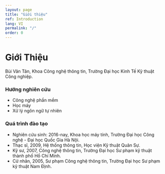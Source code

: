 ```yaml
---
layout: page
title: "Giới thiệu"
ref: Introduction
lang: VI
permalink: "/"
order: 0
---
```

# Giới Thiệu

Bùi Văn Tân, Khoa Công nghệ thông tin, Trường Đại học Kinh Tế Kỹ thuật Công nghiệp.

### Hướng nghiên cứu
* Công nghệ phần mềm
* Học máy 
* Xử lý ngôn ngữ tự nhiên

### Quá trình đào tạo

* Nghiên cứu sinh: 2016-nay, Khoa học máy tính, Trường Đại học Công nghệ - Đại học Quốc Gia Hà Nội.
* Thạc sĩ, 2009, Hệ thống thông tin, Học viện Kỹ thuật Quân Sự.
* Kỹ sư, 2007, Công nghệ thông tin, Trường Đại học Sư phạm kỹ thuật thành phố Hồ Chí Minh.
* Cử nhân, 2005, Sư phạm Công nghệ thông tin, Trường Đại học Sư phạm kỹ thuật Nam Định.
